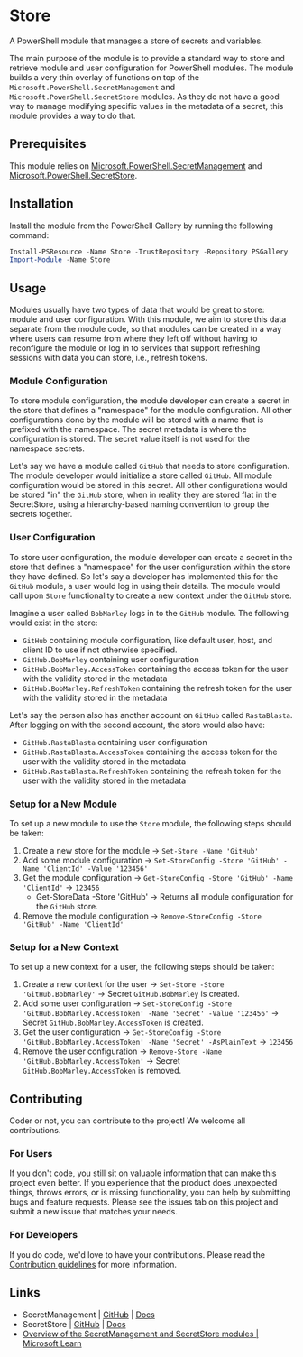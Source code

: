 # Store

A PowerShell module that manages a store of secrets and variables.

The main purpose of the module is to provide a standard way to store and retrieve
module and user configuration for PowerShell modules. The module builds a very thin overlay of functions on top of the
`Microsoft.PowerShell.SecretManagement` and `Microsoft.PowerShell.SecretStore` modules. As they do not have a good way to manage modifying specific
values in the metadata of a secret, this module provides a way to do that.

## Prerequisites

This module relies on [Microsoft.PowerShell.SecretManagement](https://github.com/powershell/SecretManagement) and
[Microsoft.PowerShell.SecretStore](https://github.com/PowerShell/SecretStore).

## Installation

Install the module from the PowerShell Gallery by running the following command:

```powershell
Install-PSResource -Name Store -TrustRepository -Repository PSGallery
Import-Module -Name Store
```

## Usage

Modules usually have two types of data that would be great to store: module and user configuration. With this module, we aim to store this data
separate from the module code, so that modules can be created in a way where users can resume from where they left off without having to reconfigure
the module or log in to services that support refreshing sessions with data you can store, i.e., refresh tokens.

### Module Configuration

To store module configuration, the module developer can create a secret in the store that defines a "namespace" for the module configuration. All
other configurations done by the module will be stored with a name that is prefixed with the namespace. The secret metadata is where the configuration
is stored. The secret value itself is not used for the namespace secrets.

Let's say we have a module called `GitHub` that needs to store configuration. The module developer would initialize a store called `GitHub`. All
module configuration would be stored in this secret. All other configurations would be stored "in" the `GitHub` store, when in reality they are stored
flat in the SecretStore, using a hierarchy-based naming convention to group the secrets together.

### User Configuration

To store user configuration, the module developer can create a secret in the store that defines a "namespace" for the user configuration within the
store they have defined. So let's say a developer has implemented this for the `GitHub` module, a user would log in using their details. The module
would call upon `Store` functionality to create a new context under the `GitHub` store.

Imagine a user called `BobMarley` logs in to the `GitHub` module. The following would exist in the store:

- `GitHub` containing module configuration, like default user, host, and client ID to use if not otherwise specified.
- `GitHub.BobMarley` containing user configuration
- `GitHub.BobMarley.AccessToken` containing the access token for the user with the validity stored in the metadata
- `GitHub.BobMarley.RefreshToken` containing the refresh token for the user with the validity stored in the metadata

Let's say the person also has another account on `GitHub` called `RastaBlasta`. After logging on with the second account, the store would also have:

- `GitHub.RastaBlasta` containing user configuration
- `GitHub.RastaBlasta.AccessToken` containing the access token for the user with the validity stored in the metadata
- `GitHub.RastaBlasta.RefreshToken` containing the refresh token for the user with the validity stored in the metadata

### Setup for a New Module

To set up a new module to use the `Store` module, the following steps should be taken:

1. Create a new store for the module -> `Set-Store -Name 'GitHub'`
2. Add some module configuration -> `Set-StoreConfig -Store 'GitHub' -Name 'ClientId' -Value '123456'`
3. Get the module configuration -> `Get-StoreConfig -Store 'GitHub' -Name 'ClientId'` -> `123456`
   - Get-StoreData -Store 'GitHub' -> Returns all module configuration for the `GitHub` store.
4. Remove the module configuration -> `Remove-StoreConfig -Store 'GitHub' -Name 'ClientId'`

### Setup for a New Context

To set up a new context for a user, the following steps should be taken:

1. Create a new context for the user -> `Set-Store -Store 'GitHub.BobMarley'` -> Secret `GitHub.BobMarley` is created.
2. Add some user configuration -> `Set-StoreConfig -Store 'GitHub.BobMarley.AccessToken' -Name 'Secret' -Value '123456'` ->
   Secret `GitHub.BobMarley.AccessToken` is created.
3. Get the user configuration -> `Get-StoreConfig -Store 'GitHub.BobMarley.AccessToken' -Name 'Secret' -AsPlainText` -> `123456`
4. Remove the user configuration -> `Remove-Store -Name 'GitHub.BobMarley.AccessToken'` -> Secret `GitHub.BobMarley.AccessToken` is removed.

## Contributing

Coder or not, you can contribute to the project! We welcome all contributions.

### For Users

If you don't code, you still sit on valuable information that can make this project even better. If you experience that the
product does unexpected things, throws errors, or is missing functionality, you can help by submitting bugs and feature requests.
Please see the issues tab on this project and submit a new issue that matches your needs.

### For Developers

If you do code, we'd love to have your contributions. Please read the [Contribution guidelines](CONTRIBUTING.md) for more information.

## Links

- SecretManagement | [GitHub](https://GitHub.com/powershell/SecretManagement) | [Docs](https://learn.microsoft.com/en-us/powershell/module/microsoft.powershell.secretmanagement/?view=ps-modules)
- SecretStore | [GitHub](https://GitHub.com/PowerShell/SecretStore) | [Docs](https://learn.microsoft.com/en-us/powershell/module/microsoft.powershell.secretstore/?view=ps-modules)
- [Overview of the SecretManagement and SecretStore modules | Microsoft Learn](https://learn.microsoft.com/en-us/powershell/utility-modules/secretmanagement/overview?view=ps-modules)
